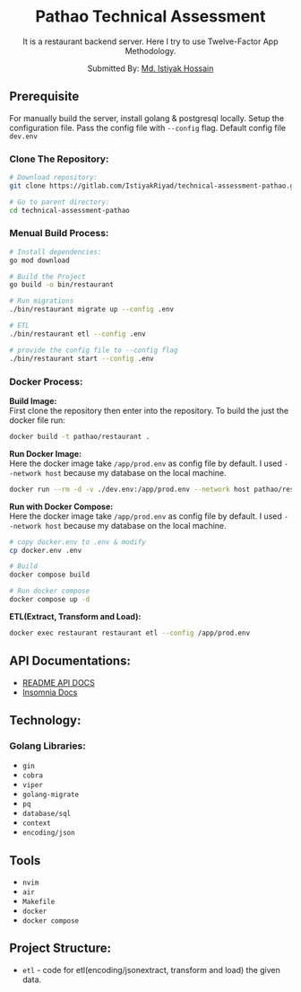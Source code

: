 <div align="center">
  <h1>Pathao Technical Assessment</h1>
  <p>
    It is a restaurant backend server. Here I try to use Twelve-Factor App Methodology. 
  </p>
  <p>Submitted By: <a href="https://github.com/IstiyakRiyad" target="_blank">Md. Istiyak Hossain</a> </p>
</div>

## Prerequisite
For manually build the server, install golang & postgresql locally. Setup the configuration file. Pass the config file with `--config` flag. Default config file `dev.env`


### Clone The Repository:

``` bash
# Download repository:
git clone https://gitlab.com/IstiyakRiyad/technical-assessment-pathao.git

# Go to parent directory:
cd technical-assessment-pathao
```

### Menual Build Process:

``` bash
# Install dependencies:
go mod download

# Build the Project
go build -o bin/restaurant

# Run migrations
./bin/restaurant migrate up --config .env

# ETL 
./bin/restaurant etl --config .env

# provide the config file to --config flag
./bin/restaurant start --config .env
```

### Docker Process:
<b>Build Image:</b> <br />
First clone the repository then enter into the repository.
To build the just the docker file run:
``` bash
docker build -t pathao/restaurant .
```

<b>Run Docker Image:</b><br />
Here the docker image take `/app/prod.env` as config file by default. I used `--network host` because my database on the local machine.
``` bash
docker run --rm -d -v ./dev.env:/app/prod.env --network host pathao/restaurant
```

<b>Run with Docker Compose:</b><br />
Here the docker image take `/app/prod.env` as config file by default. I used `--network host` because my database on the local machine.
``` bash
# copy docker.env to .env & modify
cp docker.env .env

# Build
docker compose build

# Run docker compose
docker compose up -d
```

<b>ETL(Extract, Transform and Load):</b> <br />

``` bash
docker exec restaurant restaurant etl --config /app/prod.env
```

## API Documentations:
* [README API DOCS](https://gitlab.com/IstiyakRiyad/technical-assessment-pathao/-/blob/main/docs/README.md)
* [Insomnia Docs](https://gitlab.com/IstiyakRiyad/technical-assessment-pathao/-/blob/main/docs/Insomnia_docs.json)

## Technology:

### Golang Libraries:
* `gin`
* `cobra`
* `viper`
* `golang-migrate`
* `pq`
* `database/sql`
* `context`
* `encoding/json`

## Tools
* `nvim`
* `air`
* `Makefile`
* `docker`
* `docker compose`

## Project Structure:

* `etl` - code for etl(encoding/jsonextract, transform and load) the given data.


